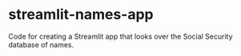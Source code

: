 # streamlit-names-app
Code for creating a Streamlit app that looks over the Social Security database of names.
